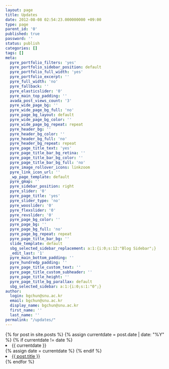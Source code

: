 ```yaml
---
layout: page
title: Updates
date: 2012-08-08 02:54:23.000000000 +09:00
type: page
parent_id: '0'
published: true
password: ''
status: publish
categories: []
tags: []
meta:
  pyre_portfolio_filters: 'yes'
  pyre_portfolio_sidebar_position: default
  pyre_portfolio_full_width: 'yes'
  pyre_portfolio_excerpt: ''
  pyre_full_width: 'no'
  pyre_fallback: ''
  pyre_elasticslider: '0'
  pyre_main_top_padding: ''
  avada_post_views_count: '3'
  pyre_wide_page_bg: ''
  pyre_wide_page_bg_full: 'no'
  pyre_page_bg_layout: default
  pyre_wide_page_bg_color: ''
  pyre_wide_page_bg_repeat: repeat
  pyre_header_bg: ''
  pyre_header_bg_color: ''
  pyre_header_bg_full: 'no'
  pyre_header_bg_repeat: repeat
  pyre_page_title_text: 'yes'
  pyre_page_title_bar_bg_retina: ''
  pyre_page_title_bar_bg_color: ''
  pyre_page_title_bar_bg_full: 'no'
  pyre_image_rollover_icons: linkzoom
  pyre_link_icon_url: ''
  _wp_page_template: default
  pyre_gmap: ''
  pyre_sidebar_position: right
  pyre_slider: '0'
  pyre_page_title: 'yes'
  pyre_slider_type: 'no'
  pyre_wooslider: '0'
  pyre_flexslider: '0'
  pyre_revslider: '0'
  pyre_page_bg_color: ''
  pyre_page_bg: ''
  pyre_page_bg_full: 'no'
  pyre_page_bg_repeat: repeat
  pyre_page_title_bar_bg: ''
  slide_template: default
  sbg_selected_sidebar_replacement: a:1:{i:0;s:12:"Blog Sidebar";}
  _edit_last: '1'
  pyre_main_bottom_padding: ''
  pyre_hundredp_padding: ''
  pyre_page_title_custom_text: ''
  pyre_page_title_custom_subheader: ''
  pyre_page_title_height: ''
  pyre_page_title_bg_parallax: default
  sbg_selected_sidebar: a:1:{i:0;s:1:"0";}
author:
  login: bgchun@snu.ac.kr
  email: bgchun@snu.ac.kr
  display_name: bgchun@snu.ac.kr
  first_name: ''
  last_name: ''
permalink: "/updates/"
---
```


<div>
{% for post in site.posts %}
  {% assign currentdate = post.date | date: "%Y" %}
  {% if currentdate != date %}
    <li id="y{{currentdate}}">{{ currentdate }}</li>
    {% assign date = currentdate %}
  {% endif %}
    <li><a href="{{ post.url }}">{{ post.title }}</a></li>
{% endfor %}
</div>
